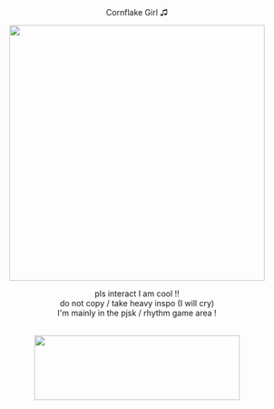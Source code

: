 <div align="center">Cornflake Girl ♫</div>

<p align="center"><img width="450" height="450" src="https://github.com/user-attachments/assets/308806eb-1867-471a-85c9-aa60e4b158d3"></p>

<div align="center">pls interact I am cool !!</div>

<div align="center">do not copy / take heavy inspo (I will cry)</div>

<div align="center">I'm mainly in the pjsk / rhythm game area !</div>
</br>
<p align="center"><img width="362" height="114" src="https://github.com/user-attachments/assets/a66d1ae3-2895-4315-86e5-842effff17e1"></p>
